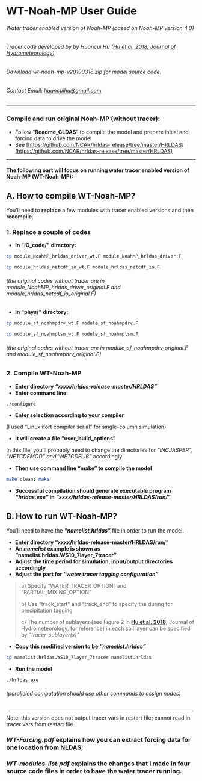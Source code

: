 # WT-Noah-MP User Guide
###### Water tracer enabled version of Noah-MP (based on Noah-MP version 4.0)

###### Tracer code developed by by Huancui Hu ([Hu et al. 2018, Journal of Hydrometeorology](https://journals.ametsoc.org/doi/full/10.1175/JHM-D-17-0202.1))

###### Download _wt-noah-mp-v20190318.zip_ for model source code.

###### Contact Email: huancuihu@gmail.com

---
### Compile and run original Noah-MP (without tracer):
   - Follow “**Readme_GLDAS**” to compile the model and prepare initial and forcing data to drive the model
   - See [https://github.com/NCAR/hrldas-release/tree/master/HRLDAS](https://github.com/NCAR/hrldas-release/tree/master/HRLDAS)

***
#### The following part will focus on running water tracer enabled version of Noah-MP (WT-Noah-MP):

## A. How to compile WT-Noah-MP?
You’ll need to **replace** a few modules with tracer enabled versions and then **recompile**.

### 1. Replace a couple of codes

- **In "IO_code/" directory:**

```sh
cp module_NoahMP_hrldas_driver_wt.F module_NoahMP_hrldas_driver.F
```

```sh
cp module_hrldas_netcdf_io_wt.F module_hrldas_netcdf_io.F
```
###### (the original codes without tracer are in *module_NoahMP_hrldas_driver_original.F* and *module_hrldas_netcdf_io_original.F*)

- **In "phys/" directory:**
```sh
cp module_sf_noahmpdrv_wt.F module_sf_noahmpdrv.F
```
```sh
cp module_sf_noahmplsm_wt.F module_sf_noahmplsm.F
```
###### (the original codes without tracer are in *module_sf_noahmpdrv_original.F* and *module_sf_noahmpdrv_original.F*)

### 2. Compile WT-Noah-MP
- **Enter directory _“xxxx/hrldas-release-master/HRLDAS”_**
- **Enter command line:**
```sh
./configure
```
- **Enter selection according to your compiler**

(I used “Linux ifort compiler serial” for single-column simulation)
- **It will create a file “user_build_options”**

In this file, you’ll probably need to change the directories for _“INCJASPER”, “NETCDFMOD” and “NETCDFLIB”_ accordingly

- **Then use command line “make” to compile the model**
```sh
make clean; make
```
- **Successful compilation should generate executable program _“hrldas.exe”_ in _“xxxx/hrldas-release-master/HRLDAS/run/”_**


## B. How to run WT-Noah-MP?
You’ll need to have the **_"namelist.hrldas"_** file in order to run the model.

- **Enter directory “xxxx/hrldas-release-master/HRLDAS/run/”**
- **An _namelist_ example is shown as “namelist.hrldas.WS10_7layer_7tracer”**
- **Adjust the time period for simulation, input/output directories accordingly**
- **Adjust the part for _“water tracer tagging configuration”_**


>a) Specify “WATER_TRACER_OPTION” and “PARTIAL_MIXING_OPTION”
>
>b) Use “track_start” and “track_end” to specify the during for precipitation tagging
>
>c) The number of sublayers (see Figure 2 in [**Hu et al. 2018**](https://journals.ametsoc.org/doi/full/10.1175/JHM-D-17-0202.1), Journal of Hydrometeorology, for reference) in each soil layer can be specified by _“tracer_sublayer(x)”_

- **Copy this modified version to be _“namelist.hrldas”_**
```sh
cp namelist.hrldas.WS10_7layer_7tracer namelist.hrldas
```
- **Run the model**
```sh
./hrldas.exe
```
###### (paralleled computation should use other commands to assign nodes)

---
Note: this version does not output tracer vars in restart file; cannot read in tracer vars from restart file

### _WT-Forcing.pdf_ explains how you can extract forcing data for one location from NLDAS;
### _WT-modules-list.pdf_ explains the changes that I made in four source code files in order to have the water tracer running.


